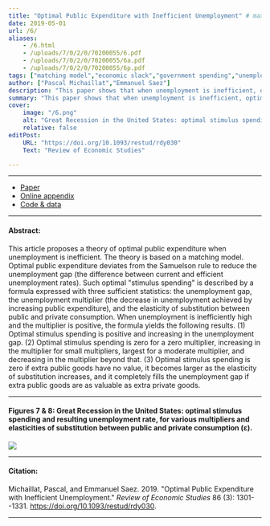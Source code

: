```yaml
---
title: "Optimal Public Expenditure with Inefficient Unemployment" # max chars = 70
date: 2019-05-01
url: /6/
aliases:
    - /6.html
    - /uploads/7/0/2/0/70200055/6.pdf
    - /uploads/7/0/2/0/70200055/6a.pdf
    - /uploads/7/0/2/0/70200055/6p.pdf    
tags: ["matching model","economic slack","government spending","unemployment gap","sufficient statistics","business cycles"]
author: ["Pascal Michaillat","Emmanuel Saez"]
description: "This paper shows that when unemployment is inefficient, optimal public expenditure deviates from the Samuelson rule to reduce the unemployment gap." # max chars = 155
summary: "This paper shows that when unemployment is inefficient, optimal public expenditure deviates from the Samuelson rule to reduce the unemployment gap." # max chars = 290
cover:
    image: "/6.png"
    alt: "Great Recession in the United States: optimal stimulus spending and resulting unemployment rate."
    relative: false
editPost:
    URL: "https://doi.org/10.1093/restud/rdy030"
    Text: "Review of Economic Studies"

---
```


---

<!-- #### Files: -->

- [Paper](/6.pdf)
- [Online appendix](/6a.pdf)
- [Code & data](https://github.com/pmichaillat/stimulus-spending)

---

#### Abstract:

This article proposes a theory of optimal public expenditure when unemployment is inefficient. The theory is based on a matching model. Optimal public expenditure deviates from the Samuelson rule to reduce the unemployment gap (the difference between current and efficient unemployment rates). Such optimal "stimulus spending" is described by a formula expressed with three sufficient statistics: the unemployment gap, the unemployment multiplier (the decrease in unemployment achieved by increasing public expenditure), and the elasticity of substitution between public and private consumption. When unemployment is inefficiently high and the multiplier is positive, the formula yields the following results. (1) Optimal stimulus spending is positive and increasing in the unemployment gap. (2) Optimal stimulus spending is zero for a zero multiplier, increasing in the multiplier for small multipliers, largest for a moderate multiplier, and decreasing in the multiplier beyond that. (3) Optimal stimulus spending is zero if extra public goods have no value, it becomes larger as the elasticity of substitution increases, and it completely fills the unemployment gap if extra public goods are as valuable as extra private goods.

---

#### Figures 7 & 8:  Great Recession in the United States: optimal stimulus spending and resulting unemployment rate, for various multipliers and elasticities of substitution between public and private consumption (ε).

![](/6.png)

---

#### Citation:

Michaillat, Pascal, and Emmanuel Saez. 2019. "Optimal Public Expenditure with Inefficient Unemployment." *Review of Economic Studies* 86 (3): 1301--1331. https://doi.org/10.1093/restud/rdy030.

---

